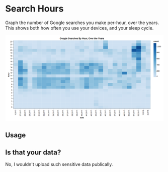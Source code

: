 
# Search Hours

Graph the number of Google searches you make per-hour, over the years. This shows both how often you use your devices, and your sleep cycle.

![Example Image](example.png "Example Image")

## Usage

## Is that your data?

No, I wouldn't upload such sensitive data publically. 
